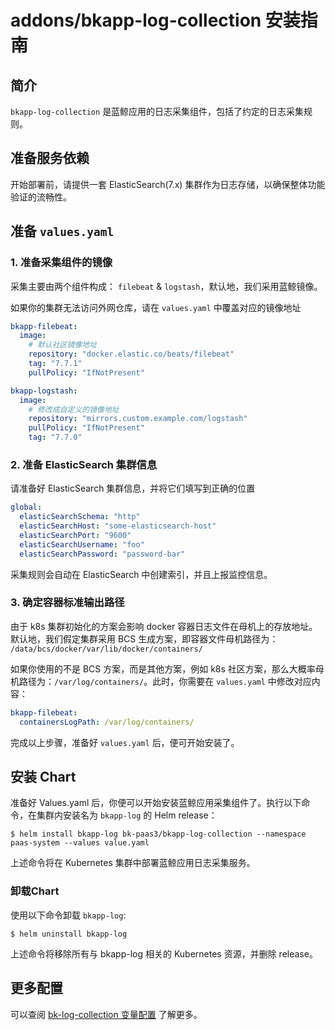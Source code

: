 # addons/bkapp-log-collection 安装指南

## 简介

`bkapp-log-collection` 是蓝鲸应用的日志采集组件，包括了约定的日志采集规则。

## 准备服务依赖

开始部署前，请提供一套 ElasticSearch(7.x) 集群作为日志存储，以确保整体功能验证的流畅性。

## 准备 `values.yaml`

### 1. 准备采集组件的镜像

采集主要由两个组件构成： `filebeat` & `logstash`，默认地，我们采用蓝鲸镜像。

如果你的集群无法访问外网仓库，请在 `values.yaml` 中覆盖对应的镜像地址

```yaml
bkapp-filebeat:
  image:
    # 默认社区镜像地址
    repository: "docker.elastic.co/beats/filebeat"
    tag: "7.7.1"
    pullPolicy: "IfNotPresent"

bkapp-logstash:
  image:
    # 修改成自定义的镜像地址
    repository: "mirrors.custom.example.com/logstash"
    pullPolicy: "IfNotPresent"
    tag: "7.7.0"

```

### 2. 准备 ElasticSearch 集群信息

请准备好 ElasticSearch 集群信息，并将它们填写到正确的位置

```yaml
global:
  elasticSearchSchema: "http"
  elasticSearchHost: "some-elasticsearch-host"
  elasticSearchPort: "9600"
  elasticSearchUsername: "foo"
  elasticSearchPassword: "password-bar"
```

采集规则会自动在 ElasticSearch 中创建索引，并且上报监控信息。

### 3. 确定容器标准输出路径

由于 k8s 集群初始化的方案会影响 docker 容器日志文件在母机上的存放地址。
默认地，我们假定集群采用 BCS 生成方案，即容器文件母机路径为： `/data/bcs/docker/var/lib/docker/containers/`

如果你使用的不是 BCS 方案，而是其他方案，例如 k8s 社区方案，那么大概率母机路径为：`/var/log/containers/`。此时，你需要在 `values.yaml` 中修改对应内容：

```yaml
bkapp-filebeat:
  containersLogPath: /var/log/containers/
```

完成以上步骤，准备好 `values.yaml` 后，便可开始安装了。

## 安装 Chart

准备好 Values.yaml 后，你便可以开始安装蓝鲸应用采集组件了。执行以下命令，在集群内安装名为 `bkapp-log` 的 Helm release：

```shell
$ helm install bkapp-log bk-paas3/bkapp-log-collection --namespace paas-system --values value.yaml
```

上述命令将在 Kubernetes 集群中部署蓝鲸应用日志采集服务。

### 卸载Chart

使用以下命令卸载 `bkapp-log`:

```shell
$ helm uninstall bkapp-log
```

上述命令将移除所有与 bkapp-log 相关的 Kubernetes 资源，并删除 release。

## 更多配置

可以查阅 [bk-log-collection 变量配置](../addons/bkapp-log-collection/README.md) 了解更多。
